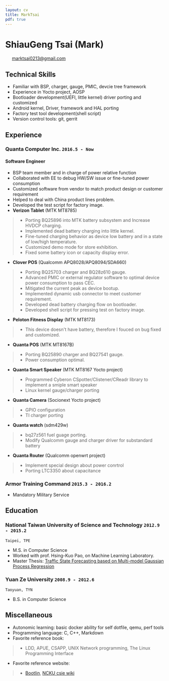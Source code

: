 ```yaml
---
layout: cv
title: MarkTsai
pdf: true
---
```

# ShiauGeng Tsai (Mark)

<div id="webaddress">
<i class="fi-mail" style="margin-left:1em"></i>
<a href="marktsai0213@gmail.com" style="margin-left:0.5em">marktsai0213@gmail.com</a>
</div>

## Technical Skills
- Familiar with BSP, charger, gauge, PMIC, devcie tree framework
- Experience in Yocto project, AOSP
- Bootloader development(UEFI, little kernel) driver porting and customized
- Android kernel, Driver, framework and HAL porting
- Factory test tool development(shell script)
- Version control tools: git, gerrit

## Experience
### __Quanta Computer Inc.__ `2016.5 - Now`
#### Software Engineer
- BSP team member and in charge of power relative function
- Collaborated with EE to debug HW/SW issue or fine-tuned power consumption
- Customized software from vendor to match product design or customer requirement
- Helped to deal with China product lines problem.
- Developed the test script for factory image.
- __Verizon Tablet__ (MTK MT8785)
> * Porting BQ25896 into MTK battery subsystem and Increase HVDCP charging.
> * Implemented dead battery charging into little kernel.
> * Fine-tuned charging behavior as device low battery and in a state of low/high temperature.
> * Customized demo mode for store exhibition.
> * Fixed some battery icon or capacity display error.

- __Clover POS__ (Qualcomm APQ8028/APQ8094/SDA660)
> * Porting BQ25703 charger and BQ28z610 gauge.
> * Advanced PMIC or external regulator software to optimal device power consumption to pass CEC.
> * Mitigated the current peak as device bootup.
> * Implemented dynamic usb connector to meet customer requirement.
> * Developed dead battery charging flow on bootloader.
> * Developed shell script for pressing test on factory image.

- __Peloton Fitness Display__ (MTK MT8173)
> * This device doesn't have battery, therefore I fouced on bug fixed and customized.

- __Quanta POS__ (MTK MT8167B)
> * Porting BQ25890 charger and BQ27541 gauge.
> * Power consumption optimal.

- __Quanta Smart Speaker__ (MTK MT8167 Yocto project)
> * Programmed Cyberon CSpotter/Clistener/CReadr library to implement a smiple smart speaker
> * Linux kernel gauge/charger porting

- __Quanta Camera__ (Socionext Yocto project)
> * GPIO configuration
> * TI charger porting

- __Quanta watch__ (sdm429w)
> * bq27z561 fuel guage porting.
> * Modify Qualcomm gauge and charger driver for substandard battery  

- __Quanta Router__ (Qualcomm openwrt project)
> * Implement special design about power conrtrol
> * Porting LTC3350 about capacitance

### __Armor Training Command__ `2015.3 - 2016.2`
- Mandatory Military Service

## Education
### __National Taiwan University of Science and Technology__ `2012.9 - 2015.2`
```
Taipei, TPE
```
- M.S. in Computer Science
- Worked with prof. Hsing-Kuo Pao, on Machine Learning Laboratory.
- Master Thesis: [Traffic State Forecasting based on Multi-model Gaussian Process Regression](http://etheses.lib.ntust.edu.tw/cgi-bin/gs32/gsweb.cgi/ccd=80_j3E/record?r1=1&h1=1)

### __Yuan Ze University__ `2008.9 - 2012.6`
```
Taoyuan, TYN
```
- B.S. in Computer Science
## Miscellaneous
- Autonomic learning: basic docker ability for self dotfile, qemu, perf tools 
- Programming language: C, C++, Markdown
- Favorite reference book:
>- LDD, APUE, CSAPP, UNIX Network programming, The Linux Programming Interface
- Favorite reference website:
>- [Bootlin](https://elixir.bootlin.com/linux/latest/source), [NCKU csie wiki](http://wiki.csie.ncku.edu.tw/)

<!-- ### Footer
Last updated: Jan 2021 -->
